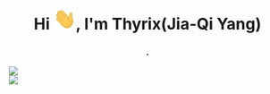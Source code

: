 <h1 align="center">Hi <img src="https://raw.githubusercontent.com/ABSphreak/ABSphreak/master/gifs/Hi.gif" width="40px" />, I'm Thyrix(Jia-Qi Yang)</h1>
<h3 align="center">.</h3>


<img align="right" src='https://github-readme-stats.vercel.app/api?username=ThyrixYang&show_icons=true' width="500">
<img align="right" src='https://github-readme-stats.vercel.app/api/wakatime?username=thyrix' width="500">
<!--
<img align="right" src="https://wakatime.com/share/@thyrix/d633e93c-c31c-4ff6-818b-6fc9d8b77baf.svg" width="250">
<img align="right" src="https://wakatime.com/share/@thyrix/d97d0dfb-8cd6-44ff-b90c-90a16f37cae3.svg" width="250">
-->

